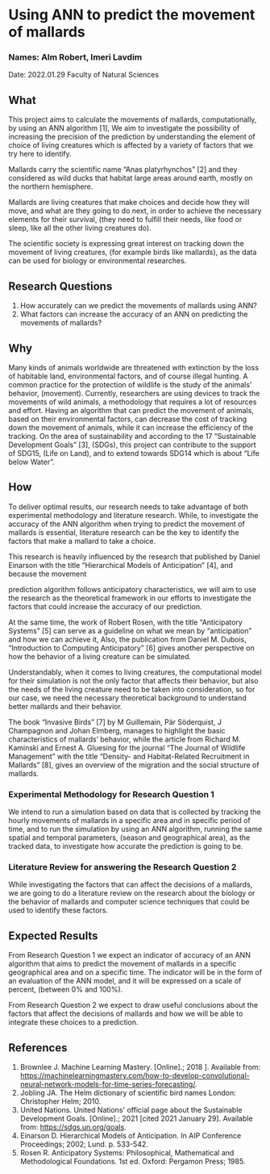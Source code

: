 
# Using ANN to predict the movement of mallards
### Names: Alm Robert, Imeri Lavdim
Date: 2022.01.29
Faculty of Natural Sciences



## What
This project aims to calculate the movements of mallards, computationally, by using an ANN algorithm [1], We aim to investigate the possibility of increasing the precision of the prediction by understanding the element of choice of living creatures which is affected by a variety of factors that we try here to identify.

Mallards carry the scientific name “Anas platyrhynchos” [2] and they considered as wild ducks that habitat large areas around earth, mostly on the northern hemisphere.

Mallards are living creatures that make choices and decide how they will move, and what are they going to do next, in order to achieve the necessary elements for their survival, (they need to fulfill their needs, like food or sleep, like all the other living creatures do).

The scientific society is expressing great interest on tracking down the movement of living creatures, (for example birds like mallards), as the data can be used for biology or environmental researches.


## Research Questions
1. How accurately can we predict the movements of mallards using ANN?
2. What factors can increase the accuracy of an ANN on predicting the movements of mallards?


## Why
Many kinds of animals worldwide are threatened with extinction by the loss of habitable land, environmental factors, and of course illegal hunting. A common practice for the protection of wildlife is the study of the animals’ behavior, (movement). Currently, researchers are using devices to track the movements of wild animals, a methodology that requires a lot of resources and effort. Having an algorithm that can predict the movement of animals, based on their environmental factors, can decrease the cost of tracking down the movement of animals, while it can increase the efficiency of the tracking.
On the area of sustainability and according to the 17 “Sustainable Development Goals” [3], (SDGs), this project can contribute to the support of SDG15, (Life on Land), and to extend towards SDG14 which is about “Life below Water”.


## How
To deliver optimal results, our research needs to take advantage of both experimental methodology and literature research. While, to investigate the accuracy of the ANN algorithm when trying to predict the movement of mallards is essential, literature research can be the key to identify the factors that make a mallard to take a choice.

This research is heavily influenced by the research that published by Daniel Einarson with the title “Hierarchical Models of Anticipation” [4], and because the movement

prediction algorithm follows anticipatory characteristics, we will aim to use the research as the theoretical framework in our efforts to investigate the factors that could increase the accuracy of our prediction.

At the same time, the work of Robert Rosen, with the title “Anticipatory Systems” [5] can serve as a guideline on what we mean by “anticipation” and how we can achieve it, Also, the publication from Daniel M. Dubois, “Introduction to Computing Anticipatory” [6] gives another perspective on how the behavior of a living creature can be simulated.

Understandably, when it comes to living creatures, the computational model for their simulation is not the only factor that affects their behavior, but also the needs of the living creature need to be taken into consideration, so for our case, we need the necessary theoretical background to understand better mallards and their behavior.

The book “Invasive Birds” [7] by M Guillemain, Pär Söderquist, J Champagnon and Johan Elmberg, manages to highlight the basic characteristics of mallards’ behavior, while the article from Richard M. Kaminski and Ernest A. Gluesing for the journal “The Journal of Wildlife Management” with the title “Density- and Habitat-Related Recruitment in Mallards” [8], gives an overview of the migration and the social structure of mallards.


### Experimental Methodology for Research Question 1
We intend to run a simulation based on data that is collected by tracking the hourly movements of mallards in a specific area and in specific period of time, and to run the simulation by using an ANN algorithm, running the same spatial and temporal parameters, (season and geographical area), as the tracked data, to investigate how accurate the prediction is going to be.

### Literature Review for answering the Research Question 2
While investigating the factors that can affect the decisions of a mallards, we are going to do a literature review on the research about the biology or the behavior of mallards and computer science techniques that could be used to identify these factors.


## Expected Results
From Research Question 1 we expect an indicator of accuracy of an ANN algorithm that aims to predict the movement of mallards in a specific geographical area and on a specific time. The indicator will be in the form of an evaluation of the ANN model, and it will be expressed on a scale of percent, (between 0% and 100%).

From Research Question 2 we expect to draw useful conclusions about the factors that affect the decisions of mallards and how we will be able to integrate these choices to a prediction.

## References
1. Brownlee J. Machine Learning Mastery. [Online].; 2018 ]. Available from: https://machinelearningmastery.com/how-to-develop-convolutional-neural-network-models-for-time-series-forecasting/.
2. Jobling JA. The Helm dictionary of scientific bird names London: Christopher Helm; 2010.
3. United Nations. United Nations' official page about the Sustainable Development Goals. [Online].; 2021 [cited 2021 January 29]. Available from: https://sdgs.un.org/goals.
4. Einarson D. Hierarchical Models of Anticipation. In AIP Conference Proceedings; 2002; Lund. p. 533-542.
5. Rosen R. Anticipatory Systems: Philosophical, Mathematical and Methodological Foundations. 1st ed. Oxford: Pergamon Press; 1985.
